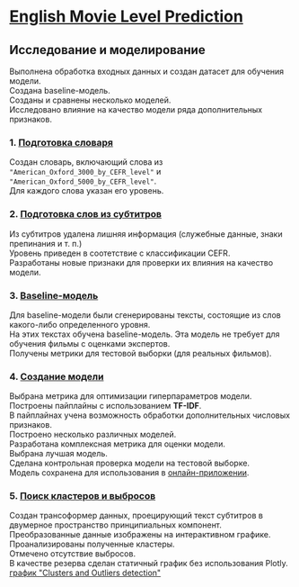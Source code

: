# [English Movie Level Prediction](https://movie-level.streamlit.app/)
## Исследование и моделирование

Выполнена обработка входных данных и создан датасет для обучения модели.  
Создана baseline-модель.  
Созданы и сравнены несколько моделей.  
Исследовано влияние на качество модели ряда дополнительных признаков.  

### 1. [Подготовка словаря](https://nbviewer.jupyter.org/github/Nanobelka/english_subtitles_level/blob/main/ML/1_words.ipynb)  
Создан словарь, включающий слова из `"American_Oxford_3000_by_CEFR_level"` и `"American_Oxford_5000_by_CEFR_level"`.  
Для каждого слова указан его уровень.  

### 2. [Подготовка слов из субтитров](https://nbviewer.jupyter.org/github/Nanobelka/english_subtitles_level/blob/main/ML/2_subtitles.ipynb)  
Из субтитров удалена лишняя информация (служебные данные, знаки препинания и т. п.)  
Уровень приведен в соотетствие с классификации CEFR.  
Разработаны новые признаки для проверки их влияния на качество модели.  

### 3. [Baseline-модель](https://nbviewer.jupyter.org/github/Nanobelka/english_subtitles_level/blob/main/ML/3_baseline.ipynb)  
Для baseline-модели были сгенерированы тексты, состоящие из слов какого-либо определенного уровня.  
На этих текстах обучена baseline-модель. Эта модель не требует для обучения фильмы с оценками экспертов.  
Получены метрики для тестовой выборки (для реальных фильмов).  

### 4. [Создание модели](https://nbviewer.jupyter.org/github/Nanobelka/english_subtitles_level/blob/main/ML/4_model.ipynb)  
Выбрана метрика для оптимизации гиперпараметров модели.  
Построены пайплайны с использованием **TF-IDF**.  
В пайплайнах учена возможность обработки дополнительных числовых признаков.  
Построено несколько различных моделей.  
Разработана комплексная метрика для оценки модели.  
Выбрана лучшая модель.  
Сделана контрольная проверка модели на тестовой выборке.  
Модель сохранена для использования в [онлайн-приложении](https://movie-level.streamlit.app/).  

### 5. [Поиск кластеров и выбросов](https://nbviewer.jupyter.org/github/Nanobelka/english_subtitles_level/blob/main/ML/5_outliers.ipynb)  
Создан трансоформер данных, проецирующий текст субтитров в двумерное пространство принципиальных компонент.  
Преобразованные данные изображены на интерактивном графике.  
Проанализированы полученные кластеры.  
Отмечено отсутствие выбросов.  
В качестве резерва сделан статичный график без использования Plotly.  
[график "Clusters and Outliers detection"](https://raw.githack.com/Nanobelka/english_subtitles_level/main/movie_subtitles_projection.html)  
